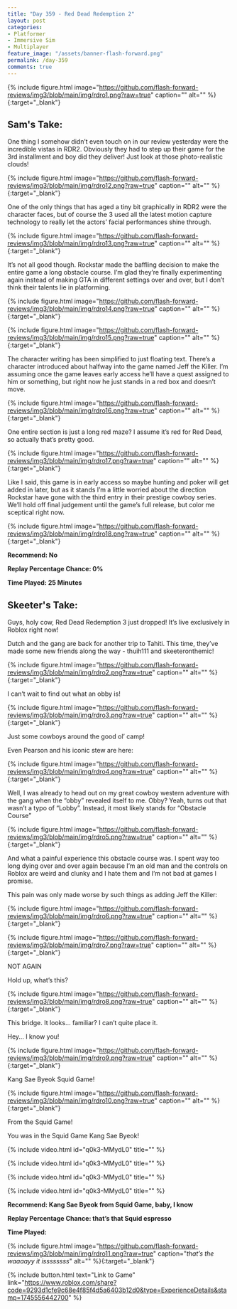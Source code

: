```yaml
---
title: "Day 359 - Red Dead Redemption 2"
layout: post
categories:
- Platformer
- Immersive Sim
- Multiplayer
feature_image: "/assets/banner-flash-forward.png"
permalink: /day-359
comments: true
---
```


{% include figure.html image="https://github.com/flash-forward-reviews/img3/blob/main/img/rdro1.png?raw=true" caption="" alt="" %}{:target="_blank"}

## Sam's Take:

One thing I somehow didn’t even touch on in our review yesterday were the incredible vistas in RDR2. Obviously they had to step up their game for the 3rd installment and boy did they deliver! Just look at those photo-realistic clouds!

{% include figure.html image="https://github.com/flash-forward-reviews/img3/blob/main/img/rdro12.png?raw=true" caption="" alt="" %}{:target="_blank"}

One of the only things that has aged a tiny bit graphically in RDR2 were the character faces, but of course the 3 used all the latest motion capture technology to really let the actors’ facial performances shine through. 

{% include figure.html image="https://github.com/flash-forward-reviews/img3/blob/main/img/rdro13.png?raw=true" caption="" alt="" %}{:target="_blank"}

It’s not all good though. Rockstar made the baffling decision to make the entire game a long obstacle course. I’m glad they’re finally experimenting again instead of making GTA in different settings over and over, but I don’t think their talents lie in platforming.

{% include figure.html image="https://github.com/flash-forward-reviews/img3/blob/main/img/rdro14.png?raw=true" caption="" alt="" %}{:target="_blank"}

{% include figure.html image="https://github.com/flash-forward-reviews/img3/blob/main/img/rdro15.png?raw=true" caption="" alt="" %}{:target="_blank"}

The character writing has been simplified to just floating text. There’s a character introduced about halfway into the game named Jeff the Killer. I’m assuming once the game leaves early access he’ll have a quest assigned to him or something, but right now he just stands in a red box and doesn’t move.

{% include figure.html image="https://github.com/flash-forward-reviews/img3/blob/main/img/rdro16.png?raw=true" caption="" alt="" %}{:target="_blank"}

One entire section is just a long red maze? I assume it’s red for Red Dead, so actually that’s pretty good.

{% include figure.html image="https://github.com/flash-forward-reviews/img3/blob/main/img/rdro17.png?raw=true" caption="" alt="" %}{:target="_blank"}

Like I said, this game is in early access so maybe hunting and poker will get added in later, but as it stands I’m a little worried about the direction Rockstar have gone with the third entry in their prestige cowboy series. We’ll hold off final judgement until the game’s full release, but color me sceptical right now.

{% include figure.html image="https://github.com/flash-forward-reviews/img3/blob/main/img/rdro18.png?raw=true" caption="" alt="" %}{:target="_blank"}

**Recommend: No**

**Replay Percentage Chance: 0%**

**Time Played: 25 Minutes**

## Skeeter's Take:

Guys, holy cow, Red Dead Redemption 3 just dropped! It’s live exclusively in Roblox right now!

Dutch and the gang are back for another trip to Tahiti. This time, they’ve made some new friends along the way - thuih111 and skeeteronthemic!

{% include figure.html image="https://github.com/flash-forward-reviews/img3/blob/main/img/rdro2.png?raw=true" caption="" alt="" %}{:target="_blank"}

I can’t wait to find out what an obby is! 

{% include figure.html image="https://github.com/flash-forward-reviews/img3/blob/main/img/rdro3.png?raw=true" caption="" alt="" %}{:target="_blank"}

Just some cowboys around the good ol’ camp! 

Even Pearson and his iconic stew are here: 

{% include figure.html image="https://github.com/flash-forward-reviews/img3/blob/main/img/rdro4.png?raw=true" caption="" alt="" %}{:target="_blank"}

Well, I was already to head out on my great cowboy western adventure with the gang when the “obby” revealed itself to me. Obby? Yeah, turns out that wasn’t a typo of “Lobby”. Instead, it most likely stands for “Obstacle Course” 

{% include figure.html image="https://github.com/flash-forward-reviews/img3/blob/main/img/rdro5.png?raw=true" caption="" alt="" %}{:target="_blank"}

And what a painful experience this obstacle course was. I spent way too long dying over and over again because I’m an old man and the controls on Roblox are weird and clunky and I hate them and I’m not bad at games I promise. 

This pain was only made worse by such things as adding Jeff the Killer: 

{% include figure.html image="https://github.com/flash-forward-reviews/img3/blob/main/img/rdro6.png?raw=true" caption="" alt="" %}{:target="_blank"}

{% include figure.html image="https://github.com/flash-forward-reviews/img3/blob/main/img/rdro7.png?raw=true" caption="" alt="" %}{:target="_blank"}

NOT AGAIN

Hold up, what’s this? 

{% include figure.html image="https://github.com/flash-forward-reviews/img3/blob/main/img/rdro8.png?raw=true" caption="" alt="" %}{:target="_blank"}

This bridge. It looks… familiar? I can’t quite place it. 

Hey… I know you!

{% include figure.html image="https://github.com/flash-forward-reviews/img3/blob/main/img/rdro9.png?raw=true" caption="" alt="" %}{:target="_blank"}

Kang Sae Byeok Squid Game!

{% include figure.html image="https://github.com/flash-forward-reviews/img3/blob/main/img/rdro10.png?raw=true" caption="" alt="" %}{:target="_blank"}

From the Squid Game!

You was in the Squid Game Kang Sae Byeok!

{% include video.html id="q0k3-MMydL0" title="" %}

{% include video.html id="q0k3-MMydL0" title="" %}

{% include video.html id="q0k3-MMydL0" title="" %}

{% include video.html id="q0k3-MMydL0" title="" %}

**Recommend: Kang Sae Byeok from Squid Game, baby, I know**

**Replay Percentage Chance: that’s that Squid espresso**

**Time Played:**

{% include figure.html image="https://github.com/flash-forward-reviews/img3/blob/main/img/rdro11.png?raw=true" caption="*that’s the waaaayy it issssssss*" alt="" %}{:target="_blank"}

{% include button.html text="Link to Game" link="https://www.roblox.com/share?code=9293d1cfe9c68e4f85f4d5a6403b12d0&type=ExperienceDetails&stamp=1745556442700" %}